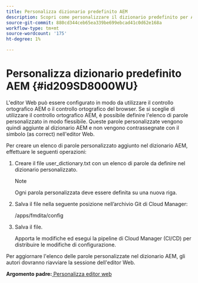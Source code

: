 ```yaml
---
title: Personalizza dizionario predefinito AEM
description: Scopri come personalizzare il dizionario predefinito per AEM
source-git-commit: 880cd344ceb65ea339be699ebcad41c0d62e168a
workflow-type: tm+mt
source-wordcount: '175'
ht-degree: 1%

---
```


# Personalizza dizionario predefinito AEM {#id209SD8000WU}

L&#39;editor Web può essere configurato in modo da utilizzare il controllo ortografico AEM o il controllo ortografico del browser. Se si sceglie di utilizzare il controllo ortografico AEM, è possibile definire l&#39;elenco di parole personalizzato in modo flessibile. Queste parole personalizzate vengono quindi aggiunte al dizionario AEM e non vengono contrassegnate con il simbolo \(as correct\) nell&#39;editor Web.

Per creare un elenco di parole personalizzato aggiunto nel dizionario AEM, effettuare le seguenti operazioni:

1. Creare il file user\_dictionary.txt con un elenco di parole da definire nel dizionario personalizzato.

   >[!NOTE]
   >
   > Ogni parola personalizzata deve essere definita su una nuova riga.

1. Salva il file nella seguente posizione nell’archivio Git di Cloud Manager:

   /apps/fmdita/config

1. Salva il file.

   Apporta le modifiche ed esegui la pipeline di Cloud Manager \(CI/CD\) per distribuire le modifiche di configurazione.


Per aggiornare l&#39;elenco delle parole personalizzate nel dizionario AEM, gli autori dovranno riavviare la sessione dell&#39;editor Web.

**Argomento padre:**[ Personalizza editor web](conf-web-editor.md)
